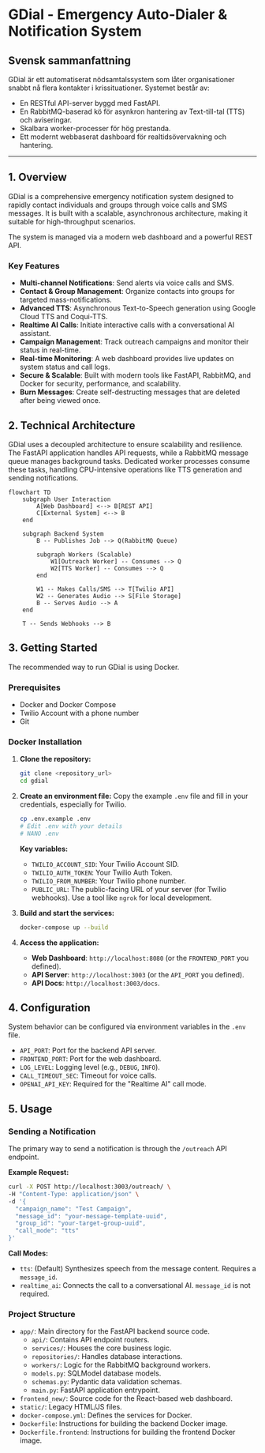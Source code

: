 # GDial - Emergency Auto-Dialer & Notification System

## Svensk sammanfattning

GDial är ett automatiserat nödsamtalssystem som låter organisationer snabbt nå flera kontakter i krissituationer. Systemet består av:
- En RESTful API-server byggd med FastAPI.
- En RabbitMQ-baserad kö för asynkron hantering av Text-till-tal (TTS) och aviseringar.
- Skalbara worker-processer för hög prestanda.
- Ett modernt webbaserat dashboard för realtidsövervakning och hantering.

---

## 1. Overview

GDial is a comprehensive emergency notification system designed to rapidly contact individuals and groups through voice calls and SMS messages. It is built with a scalable, asynchronous architecture, making it suitable for high-throughput scenarios.

The system is managed via a modern web dashboard and a powerful REST API.

### Key Features

- **Multi-channel Notifications**: Send alerts via voice calls and SMS.
- **Contact & Group Management**: Organize contacts into groups for targeted mass-notifications.
- **Advanced TTS**: Asynchronous Text-to-Speech generation using Google Cloud TTS and Coqui-TTS.
- **Realtime AI Calls**: Initiate interactive calls with a conversational AI assistant.
- **Campaign Management**: Track outreach campaigns and monitor their status in real-time.
- **Real-time Monitoring**: A web dashboard provides live updates on system status and call logs.
- **Secure & Scalable**: Built with modern tools like FastAPI, RabbitMQ, and Docker for security, performance, and scalability.
- **Burn Messages**: Create self-destructing messages that are deleted after being viewed once.

## 2. Technical Architecture

GDial uses a decoupled architecture to ensure scalability and resilience. The FastAPI application handles API requests, while a RabbitMQ message queue manages background tasks. Dedicated worker processes consume these tasks, handling CPU-intensive operations like TTS generation and sending notifications.

```mermaid
flowchart TD
    subgraph User Interaction
        A[Web Dashboard] <--> B[REST API]
        C[External System] <--> B
    end

    subgraph Backend System
        B -- Publishes Job --> Q(RabbitMQ Queue)
        
        subgraph Workers (Scalable)
            W1[Outreach Worker] -- Consumes --> Q
            W2[TTS Worker] -- Consumes --> Q
        end

        W1 -- Makes Calls/SMS --> T[Twilio API]
        W2 -- Generates Audio --> S[File Storage]
        B -- Serves Audio --> A
    end

    T -- Sends Webhooks --> B
```

## 3. Getting Started

The recommended way to run GDial is using Docker.

### Prerequisites

- Docker and Docker Compose
- Twilio Account with a phone number
- Git

### Docker Installation

1.  **Clone the repository:**
    ```bash
    git clone <repository_url>
    cd gdial
    ```

2.  **Create an environment file:**
    Copy the example `.env` file and fill in your credentials, especially for Twilio.
    ```bash
    cp .env.example .env
    # Edit .env with your details
    # NANO .env
    ```
    **Key variables:**
    - `TWILIO_ACCOUNT_SID`: Your Twilio Account SID.
    - `TWILIO_AUTH_TOKEN`: Your Twilio Auth Token.
    - `TWILIO_FROM_NUMBER`: Your Twilio phone number.
    - `PUBLIC_URL`: The public-facing URL of your server (for Twilio webhooks). Use a tool like `ngrok` for local development.

3.  **Build and start the services:**
    ```bash
    docker-compose up --build
    ```

4.  **Access the application:**
    -   **Web Dashboard**: `http://localhost:8080` (or the `FRONTEND_PORT` you defined).
    -   **API Server**: `http://localhost:3003` (or the `API_PORT` you defined).
    -   **API Docs**: `http://localhost:3003/docs`.

## 4. Configuration

System behavior can be configured via environment variables in the `.env` file.

-   `API_PORT`: Port for the backend API server.
-   `FRONTEND_PORT`: Port for the web dashboard.
-   `LOG_LEVEL`: Logging level (e.g., `DEBUG`, `INFO`).
-   `CALL_TIMEOUT_SEC`: Timeout for voice calls.
-   `OPENAI_API_KEY`: Required for the "Realtime AI" call mode.

## 5. Usage

### Sending a Notification

The primary way to send a notification is through the `/outreach` API endpoint.

**Example Request:**
```bash
curl -X POST http://localhost:3003/outreach/ \
-H "Content-Type: application/json" \
-d '{
  "campaign_name": "Test Campaign",
  "message_id": "your-message-template-uuid",
  "group_id": "your-target-group-uuid",
  "call_mode": "tts"
}'
```

**Call Modes:**
-   `tts`: (Default) Synthesizes speech from the message content. Requires a `message_id`.
-   `realtime_ai`: Connects the call to a conversational AI. `message_id` is not required.

### Project Structure

-   `app/`: Main directory for the FastAPI backend source code.
    -   `api/`: Contains API endpoint routers.
    -   `services/`: Houses the core business logic.
    -   `repositories/`: Handles database interactions.
    -   `workers/`: Logic for the RabbitMQ background workers.
    -   `models.py`: SQLModel database models.
    -   `schemas.py`: Pydantic data validation schemas.
    -   `main.py`: FastAPI application entrypoint.
-   `frontend_new/`: Source code for the React-based web dashboard.
-   `static/`: Legacy HTML/JS files.
-   `docker-compose.yml`: Defines the services for Docker.
-   `Dockerfile`: Instructions for building the backend Docker image.
-   `Dockerfile.frontend`: Instructions for building the frontend Docker image.
